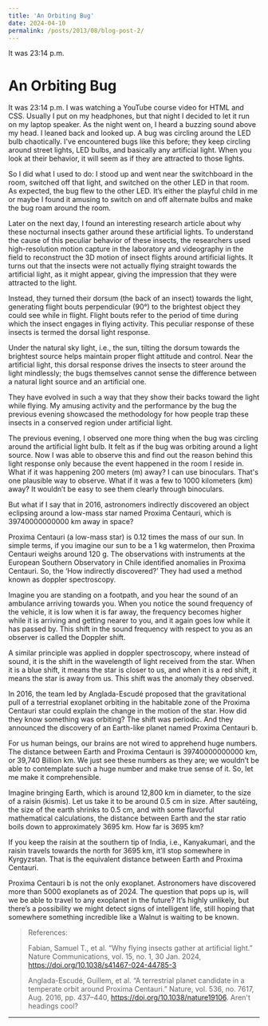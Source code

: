 ```yaml
---
title: 'An Orbiting Bug'
date: 2024-04-10
permalink: /posts/2013/08/blog-post-2/
---
```


It was 23:14 p.m.

An Orbiting Bug
======

It was 23:14 p.m. I was watching a YouTube course video for HTML and CSS. Usually I put on my headphones, but that night I decided to let it run on my laptop speaker. As the night went on, I heard a buzzing sound above my head. I leaned back and looked up. A bug was circling around the LED bulb chaotically. I've encountered bugs like this before; they keep circling around street lights, LED bulbs, and basically any artificial light. When you look at their behavior, it will seem as if they are attracted to those lights. 

So I did what I used to do: I stood up and went near the switchboard in the room, switched off that light, and switched on the other LED in that room. As expected, the bug flew to the other LED. It’s either the playful child in me or maybe I found it amusing to switch on and off alternate bulbs and make the bug roam around the room. 

Later on the next day, I found an interesting research article about why these nocturnal insects gather around these artificial lights. To understand the cause of this peculiar behavior of these insects, the researchers used high-resolution motion capture in the laboratory and videography in the field to reconstruct the 3D motion of insect flights around artificial lights. It turns out that the insects were not actually flying straight towards the artificial light, as it might appear, giving the impression that they were attracted to the light. 

Instead, they turned their dorsum (the back of an insect) towards the light, generating flight bouts perpendicular (90°) to the brightest object they could see while in flight. Flight bouts refer to the period of time during which the insect engages in flying activity. This peculiar response of these insects is termed the dorsal light response.

Under the natural sky light, i.e., the sun, tilting the dorsum towards the brightest source helps maintain proper flight attitude and control. Near the artificial light, this dorsal response drives the insects to steer around the light mindlessly; the bugs themselves cannot sense the difference between a natural light source and an artificial one. 

They have evolved in such a way that they show their backs toward the light while flying. My amusing activity and the performance by the bug the previous evening showcased the methodology for how people trap these insects in a conserved region under artificial light. 

The previous evening, I observed one more thing when the bug was circling around the artificial light bulb. It felt as if the bug was orbiting around a light source. Now I was able to observe this and find out the reason behind this light response only because the event happened in the room I reside in. What if it was happening 200 meters (m) away? I can use binoculars. That's one plausible way to observe. What if it was a few to 1000 kilometers (km) away? It wouldn’t be easy to see them clearly through binoculars.

But what if I say that in 2016, astronomers indirectly discovered an object eclipsing around a low-mass star named Proxima Centauri, which is 39740000000000 km away in space?

Proxima Centauri (a low-mass star) is 0.12 times the mass of our sun. In simple terms, if you imagine our sun to be a 1 kg watermelon, then Proxima Centauri weighs around 120 g. The observations with instruments at the European Southern Observatory in Chile identified anomalies in Proxima Centauri. So, the ‘How indirectly discovered?’ They had used a method known as doppler spectroscopy. 

Imagine you are standing on a footpath, and you hear the sound of an ambulance arriving towards you. When you notice the sound frequency of the vehicle, it is low when it is far away, the frequency becomes higher while it is arriving and getting nearer to you, and it again goes low while it has passed by. This shift in the sound frequency with respect to you as an observer is called the Doppler shift. 

A similar principle was applied in doppler spectroscopy, where instead of sound, it is the shift in the wavelength of light received from the star. When it is a blue shift, it means the star is closer to us, and when it is a red shift, it means the star is away from us. This shift was the anomaly they observed. 

In 2016, the team led by Anglada-Escudé proposed that the gravitational pull of a terrestrial exoplanet orbiting in the habitable zone of the Proxima Centauri star could explain the change in the motion of the star. How did they know something was orbiting? The shift was periodic. And they announced the discovery of an Earth-like planet named Proxima Centauri b. 

For us human beings, our brains are not wired to apprehend huge numbers. The distance between Earth and Proxima Centauri is 39740000000000 km, or 39,740 Billion km. We just see these numbers as they are; we wouldn’t be able to contemplate such a huge number and make true sense of it. So, let me make it comprehensible. 

Imagine bringing Earth, which is around 12,800 km in diameter, to the size of a raisin (kismis). Let us take it to be around 0.5 cm in size. After sautéing, the size of the earth shrinks to 0.5 cm, and with some flavorful mathematical calculations, the distance between Earth and the star ratio boils down to approximately 3695 km. How far is 3695 km?

If you keep the raisin at the southern tip of India, i.e., Kanyakumari, and the raisin travels towards the north for 3695 km, it’ll stop somewhere in Kyrgyzstan. That is the equivalent distance between Earth and Proxima Centauri. 

Proxima Centauri b is not the only exoplanet. Astronomers have discovered more than 5000 exoplanets as of 2024. The question that pops up is, will we be able to travel to any exoplanet in the future? It’s highly unlikely, but there’s a possibility we might detect signs of intelligent life, still hoping that somewhere something incredible like a Walnut is waiting to be known. 




> References:
> 
> Fabian, Samuel T., et al. “Why flying insects gather at artificial light.” Nature Communications, vol. 15, no. 1, 30 Jan. 2024, https://doi.org/10.1038/s41467-024-44785-3
> 
> Anglada-Escudé, Guillem, et al. “A terrestrial planet candidate in a temperate orbit around Proxima Centauri.” Nature, vol. 536, no. 7617, Aug. 2016, pp. 437–440, https://doi.org/10.1038/nature19106. 
Aren't headings cool?

------
